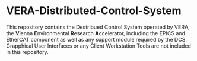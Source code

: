 # VERA-Distributed-Control-System
This repository contains the Destribued Control System operated by VERA, the **V**ienna **E**nvironmental **R**esearch **A**ccelerator, including the EPICS and EtherCAT component as well as any support module required by the DCS. Grapphical User Interfaces or any Client Workstation Tools are not included in this repository.
